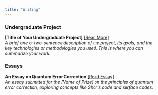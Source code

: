 ```yaml
---
title: "Writing"
---
```


### Undergraduate Project

**[Title of Your Undergraduate Project]** [[Read More]](/path/to/project-details.pdf)
<br>*A brief one or two-sentence description of the project, its goals, and the key technologies or methodologies you used. This is where you can summarize your work.*

### Essays

**An Essay on Quantum Error Correction** [[Read Essay]](/path/to/qec-essay.pdf)
<br>*An essay submitted for the [Name of Prize] on the principles of quantum error correction, exploring concepts like Shor's code and surface codes.*